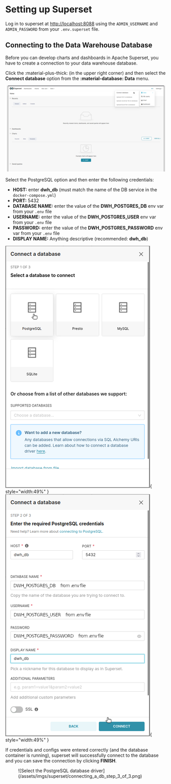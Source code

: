 # Setting up Superset

Log in to superset at [http://localhost:8088](http://localhost:8088) using the `ADMIN_USERNAME` and `ADMIN_PASSWORD` from your `.env.superset` file.

## Connecting to the Data Warehouse Database
Before you can develop charts and dashboards in Apache Superset, you have to create a connection to your data warehouse database.

Click the :material-plus-thick: (in the upper right corner) and then select the **Connect database** option from the **:material-database: Data** menu. 

![Connecting a database](/assets/imgs/superset/connecting_a_db_step_0_of_3.png)

Select the PostgreSQL option and then enter the following credentials:

* **HOST:** enter **dwh_db** (must match the name of the DB service in the `docker-compose.yml`)
* **PORT:** 5432
* **DATABASE NAME:** enter the value of the **DWH_POSTGRES_DB** env var from your `.env` file
* **USERNAME:** enter the value of the **DWH_POSTGRES_USER** env var from your `.env` file
* **PASSWORD:** enter the value of the **DWH_POSTGRES_PASSWORD** env var from your `.env` file
* **DISPLAY NAME:** Anything descriptive (recommended: **dwh_db**)

![Select the PostgreSQL database driver](/assets/imgs/superset/connecting_a_db_step_1_of_3.png){ style="width:49%" }
![Enter your credentials for the data warehouse database](/assets/imgs/superset/connecting_a_db_step_2_of_3.png){ style="width:49%" }

If credentials and configs were entered correctly (and the database container is running), superset will successfully connect to the database and you can save the connection by clicking **FINISH**.

<figure markdown>
  ![Select the PostgreSQL database driver](/assets/imgs/superset/connecting_a_db_step_3_of_3.png)
</figure>